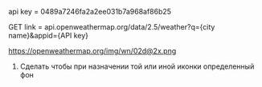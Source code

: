api key = 0489a7246fa2a2ee031b7a968af86b25

GET link = api.openweathermap.org/data/2.5/weather?q={city name}&appid={API key}

https://openweathermap.org/img/wn/02d@2x.png

1) Сделать чтобы при назначении той или иной иконки определенный фон

